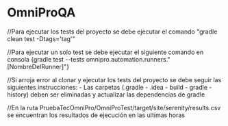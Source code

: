 # OmniProQA

//Para ejecutar los tests del proyecto se debe ejecutar el comando "gradle clean test -Dtags='tag'"

//Para ejecutar un solo test se debe ejecutar el siguiente comando en consola {gradle test --tests omnipro.automation.runners."[NombreDelRunner]"}

//Si arroja error al clonar y ejecutar los tests del proyecto se debe seguir las siguientes instrucciones:
    -   Las carpetas (.gradle - .idea - build - gradle - history) deben ser eliminadas y actualizar las dependencias de gradle

//En la ruta PruebaTecOmniPro/OmniProTest/target/site/serenity/results.csv se encuentran los resultados de ejecución en las ultimas horas
